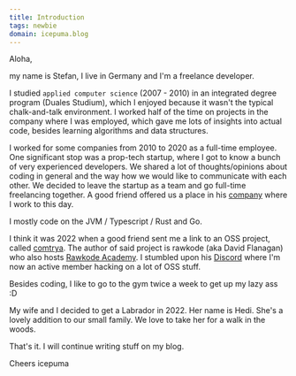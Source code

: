 ```yaml
---
title: Introduction
tags: newbie
domain: icepuma.blog
---
```


Aloha,

my name is Stefan, I live in Germany and I'm a freelance developer.

I studied `applied computer science` (2007 - 2010) in an integrated degree program (Duales Studium), which I enjoyed because it wasn't the typical chalk-and-talk environment. I worked half of the time on projects in the company where I was employed, which gave me lots of insights into actual code, besides learning algorithms and data structures.

I worked for some companies from 2010 to 2020 as a full-time employee. One significant stop was a prop-tech startup, where I got to know a bunch of very experienced developers. We shared a lot of thoughts/opinions about coding in general and the way how we would like to communicate with each other. We decided to leave the startup as a team and go full-time freelancing together. A good friend offered us a place in his [company](https://symbiolab.de/) where I work to this day.

I mostly code on the JVM / Typescript / Rust and Go.

I think it was 2022 when a good friend sent me a link to an OSS project, called [comtrya](https://github.com/comtrya/comtrya). The author of said project is rawkode (aka David Flanagan) who also hosts [Rawkode Academy](https://rawkode.academy/). I stumbled upon his [Discord](https://rawkode.chat/) where I'm now an active member hacking on a lot of OSS stuff.

Besides coding, I like to go to the gym twice a week to get up my lazy ass :D

My wife and I decided to get a Labrador in 2022. Her name is Hedi. She's a lovely addition to our small family. We love to take her for a walk in the woods.

That's it. I will continue writing stuff on my blog.

Cheers
icepuma
